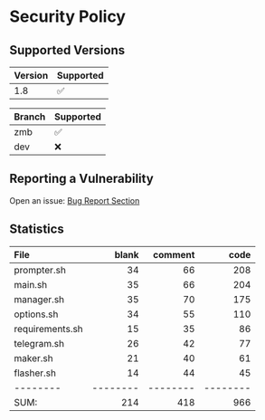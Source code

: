 # Security Policy

## Supported Versions

| Version | Supported          |
| ------- | ------------------ |
| 1.8     | :white_check_mark: |

| Branch | Supported          |
| ------ | ------------------ |
| zmb    | :white_check_mark: |
| dev    | :x:                |

## Reporting a Vulnerability

Open an issue: [Bug Report Section](https://github.com/grm34/ZenMaxBuilder/issues/new/choose)

## Statistics

| File            |    blank |  comment |     code |
| :-------------- | -------: | -------: | -------: |
| prompter.sh     |       34 |       66 |      208 |
| main.sh         |       35 |       66 |      204 |
| manager.sh      |       35 |       70 |      175 |
| options.sh      |       34 |       55 |      110 |
| requirements.sh |       15 |       35 |       86 |
| telegram.sh     |       26 |       42 |       77 |
| maker.sh        |       21 |       40 |       61 |
| flasher.sh      |       14 |       44 |       45 |
| --------        | -------- | -------- | -------- |
| SUM:            |      214 |      418 |      966 |
